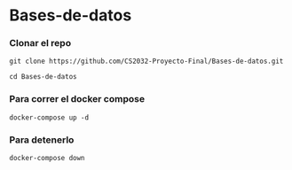 # Bases-de-datos
### Clonar el repo
```
git clone https://github.com/CS2032-Proyecto-Final/Bases-de-datos.git

cd Bases-de-datos
```
### Para correr el docker compose
```
docker-compose up -d
```
### Para detenerlo
```
docker-compose down
```